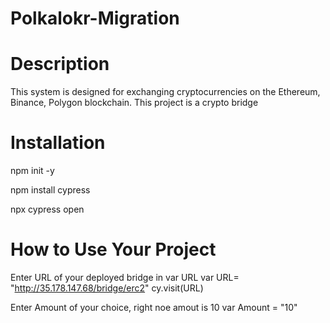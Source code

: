 # Polkalokr-Migration

# Description
This system is designed for exchanging cryptocurrencies on the Ethereum, Binance, Polygon blockchain.
This project is a crypto bridge

# Installation

npm init -y

npm install cypress

npx cypress open

# How to Use Your Project

Enter URL of your deployed bridge in var URL
        var URL= "http://35.178.147.68/bridge/erc2"
        cy.visit(URL)
      
      
Enter Amount of your choice, right noe amout is 10
       var Amount = "10"

